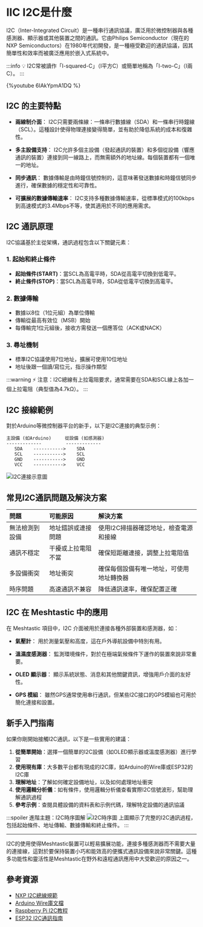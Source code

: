 # IIC I2C是什麼

I2C（Inter-Integrated Circuit）是一種串行通訊協議，廣泛用於微控制器與各種感測器、顯示器或其他裝置之間的通訊。它由Philips Semiconductor（現在的NXP Semiconductors）在1980年代初開發，是一種極受歡迎的通訊協議，因其簡單性和效率而被廣泛應用於嵌入式系統中。

:::info
:bulb: I2C常被讀作「I-squared-C」（I平方C）或簡單地稱為「I-two-C」（I兩C）。
:::

{%youtube 6IAkYpmA1DQ %} 

## I2C 的主要特點

- **兩線制介面**：
I2C只需要兩條線：一條串行數據線（SDA）和一條串行時鐘線（SCL）。這種設計使得物理連接變得簡單，並有助於降低系統的成本和復雜性。

- **多主設備支持**：
I2C允許多個主設備（發起通訊的裝置）和多個從設備（響應通訊的裝置）連接到同一線路上，而無需額外的地址線。每個裝置都有一個唯一的地址。

- **同步通訊**：
數據傳輸是由時鐘信號控制的，這意味著發送數據和時鐘信號同步進行，確保數據的穩定性和可靠性。

- **可擴展的數據傳輸速率**：
I2C支持多種數據傳輸速率，從標準模式的100kbps到高速模式的3.4Mbps不等，使其適用於不同的應用需求。

## I2C 通訊原理

I2C協議基於主從架構，通訊過程包含以下關鍵元素：

### 1. 起始和終止條件

- **起始條件(START)**：當SCL為高電平時，SDA從高電平切換到低電平。
- **終止條件(STOP)**：當SCL為高電平時，SDA從低電平切換到高電平。

### 2. 數據傳輸

- 數據以8位（1位元組）為單位傳輸
- 傳輸從最高有效位（MSB）開始
- 每傳輸完1位元組後，接收方需發送一個應答位（ACK或NACK）

### 3. 尋址機制

- 標準I2C協議使用7位地址，擴展可使用10位地址
- 地址後跟一個讀/寫位元，指示操作類型

:::warning
:zap: 注意：I2C總線有上拉電阻要求，通常需要在SDA和SCL線上各加一個上拉電阻（典型值為4.7kΩ）。
:::

## I2C 接線範例

對於Arduino等微控制器平台的新手，以下是I2C連接的典型示例：

```
主設備 (如Arduino)     從設備 (如感測器)
-------------         -------------
   SDA    ----------->    SDA
   SCL    ----------->    SCL
   GND    ----------->    GND
   VCC    ----------->    VCC
```

![I2C連接示意圖](https://i.imgur.com/YLDfHJm.png)

## 常見I2C通訊問題及解決方案

| 問題 | 可能原因 | 解決方案 |
|:-----|:---------|:---------|
| 無法檢測到設備 | 地址錯誤或連接問題 | 使用I2C掃描器確認地址，檢查電源和接線 |
| 通訊不穩定 | 干擾或上拉電阻不當 | 確保短距離連接，調整上拉電阻值 |
| 多設備衝突 | 地址衝突 | 確保每個設備有唯一地址，可使用地址轉換器 |
| 時序問題 | 高速通訊不兼容 | 降低通訊速率，確保配置正確 |


## I2C 在 Meshtastic 中的應用

在 Meshtastic 項目中，I2C 介面被用於連接各種外部裝置和感測器，如：

- **氣壓計**：
用於測量氣壓和高度，這在戶外導航設備中特別有用。

- **溫濕度感測器**：
監測環境條件，對於在極端氣候條件下運作的裝置來說非常重要。

- **OLED 顯示器**：
顯示系統狀態、消息和其他關鍵資訊，增強用戶介面的友好性。

- **GPS 模組**：
雖然GPS通常使用串行通訊，但某些I2C接口的GPS模組也可用於簡化連接和設置。

## 新手入門指南

如果你剛開始接觸I2C通訊，以下是一些實用的建議：

1. **從簡單開始**：選擇一個簡單的I2C設備（如OLED顯示器或溫度感測器）進行學習
2. **使用現有庫**：大多數平台都有現成的I2C庫，如Arduino的Wire庫或ESP32的I2C庫
3. **理解地址**：了解如何確定設備地址，以及如何處理地址衝突
4. **使用邏輯分析儀**：如有條件，使用邏輯分析儀查看實際I2C信號波形，幫助理解通訊過程
5. **參考示例**：查閱具體設備的資料表和示例代碼，理解特定設備的通訊協議

:::spoiler 進階主題：I2C時序圖解
![I2C時序圖](https://i.imgur.com/vqq4i2W.png)
上圖顯示了完整的I2C通訊過程，包括起始條件、地址傳輸、數據傳輸和終止條件。
:::

---

I2C的使用使得Meshtastic裝置可以輕易擴展功能，連接多種感測器而不需要大量的連接線，這對於要保持裝置小巧和能效高的便攜式通訊設備來說非常關鍵。這種多功能性和靈活性是Meshtastic在野外和遠程通訊應用中大受歡迎的原因之一。

## 參考資源

- [NXP I2C總線規範](https://www.nxp.com/docs/en/user-guide/UM10204.pdf)
- [Arduino Wire庫文檔](https://www.arduino.cc/en/reference/wire)
- [Raspberry Pi I2C教程](https://www.raspberrypi.org/documentation/hardware/raspberrypi/i2c/README.md)
- [ESP32 I2C通訊指南](https://docs.espressif.com/projects/esp-idf/en/latest/esp32/api-reference/peripherals/i2c.html)